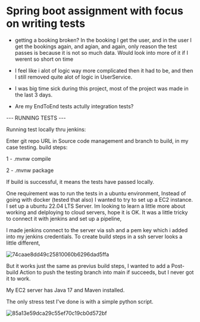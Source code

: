 # Spring boot assignment with focus on writing tests

- getting a booking broken? In the booking I get the user, and in the user I get the bookings again, and agian, and again, only reason the test passes is because it is not so much data. Would look into more of it if I werent so short on time


- I feel like i alot of logic way more complicated then it had to be, and then I still removed quite alot of logic in UserService.

- I was big time sick during this project, most of the project was made in the last 3 days.

- Are my EndToEnd tests actully integration tests?


--- RUNNING TESTS ---
 
 Running test locally thru jenkins:

Enter git repo URL in Source code management and branch to build, in my case testing.
build steps:

1 - .mvnw compile

2 - .mvnw package

If build is successful, it means the tests have passed locally.

One requirement was to run the tests in a ubuntu environment, Instead of going with docker (tested that also) I wanted to try to set up a EC2 instance.
I set up a ubuntu 22.04 LTS Server.
Im looking to learn a little more about working and delploying to cloud servers, hope it is OK.
It was a little tricky to connect it with jenkins and set up a pipeline,

I made jenkins connect to the server via ssh and a pem key which i added into my jenkins credentials.
To create build steps in a ssh server looks a little different, 


![74caae8dd49c25810060b6296dad5ffa](https://github.com/SiggeAlfredsson/UrbanMobility/assets/113336400/de47528d-9fc3-4e4a-8ad4-736fa8add28b)

But it works just the same as previus build steps, I wanted to add a Post-build Action to push the testing branch into main if succeeds, but I never got it to work.

My EC2 server has Java 17 and Maven installed.


The only stress test I've done is with a simple python script.


![85a13e59dca29c55ef70c19cb0d572bf](https://github.com/SiggeAlfredsson/UrbanMobility/assets/113336400/c800a58b-f669-44e2-bf21-9e4f27321ae9)
